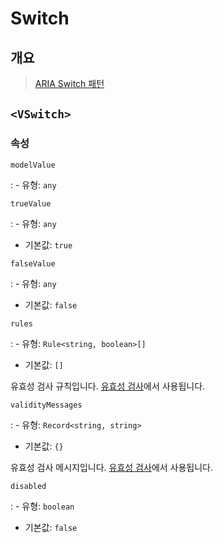 # Switch

## 개요

> [ARIA Switch 패턴](https://www.w3.org/WAI/ARIA/apg/patterns/switch/)

## `<VSwitch>`

### 속성

`modelValue`

: - 유형: `any`

`trueValue`

: - 유형: `any`
  - 기본값: `true`

`falseValue`

: - 유형: `any`
  - 기본값: `false`

`rules`

: - 유형: `Rule<string, boolean>[]`
  - 기본값: `[]`

  유효성 검사 규칙입니다. [유효성 검사](/ko/guide/basic/validation/)에서 사용됩니다.

`validityMessages`

: - 유형: `Record<string, string>`
  - 기본값: `{}`

  유효성 검사 메시지입니다. [유효성 검사](/ko/guide/basic/validation/)에서 사용됩니다.

`disabled`

: - 유형: `boolean`
  - 기본값: `false`
